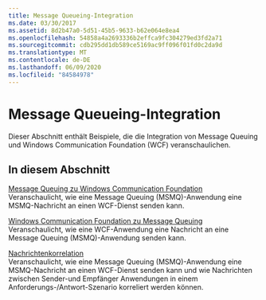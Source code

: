 ```yaml
---
title: Message Queueing-Integration
ms.date: 03/30/2017
ms.assetid: 8d2b47a0-5d51-45b5-9633-b62e064e8ea4
ms.openlocfilehash: 54858a4a2693336b2effca9fc304279ed3fd2a71
ms.sourcegitcommit: cdb295dd1db589ce5169ac9ff096f01fd0c2da9d
ms.translationtype: MT
ms.contentlocale: de-DE
ms.lasthandoff: 06/09/2020
ms.locfileid: "84584978"
---
```

# <a name="message-queueing-integration"></a>Message Queueing-Integration
Dieser Abschnitt enthält Beispiele, die die Integration von Message Queuing und Windows Communication Foundation (WCF) veranschaulichen.  
  
## <a name="in-this-section"></a>In diesem Abschnitt  
 [Message Queuing zu Windows Communication Foundation](message-queuing-to-wcf.md)  
 Veranschaulicht, wie eine Message Queuing (MSMQ)-Anwendung eine MSMQ-Nachricht an einen WCF-Dienst senden kann.
  
 [Windows Communication Foundation zu Message Queuing](wcf-to-message-queuing.md)  
 Veranschaulicht, wie eine WCF-Anwendung eine Nachricht an eine Message Queuing (MSMQ)-Anwendung senden kann.  
  
 [Nachrichtenkorrelation](message-correlation.md)  
 Veranschaulicht, wie eine Message Queuing (MSMQ)-Anwendung eine MSMQ-Nachricht an einen WCF-Dienst senden kann und wie Nachrichten zwischen Sender-und Empfänger Anwendungen in einem Anforderungs-/Antwort-Szenario korreliert werden können.
